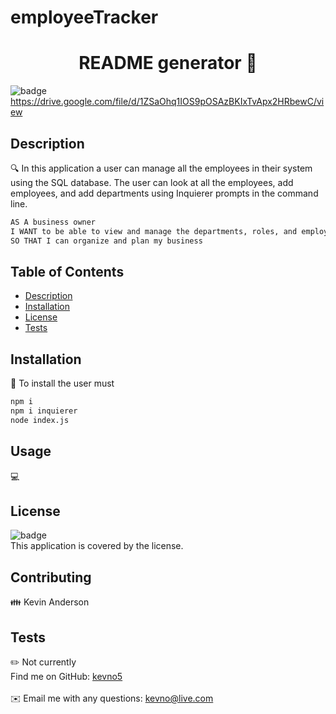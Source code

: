 # employeeTracker

<h1 align="center">README generator 👋</h1>

![badge](https://img.shields.io/badge/license--red)<br />
https://drive.google.com/file/d/1ZSaOhq1IOS9pOSAzBKIxTvApx2HRbewC/view
## Description
🔍 In this application a user can manage all the employees in their system using the SQL database. 
The user can look at all the employees, add employees, and add departments using Inquierer prompts in the command line.

```md
AS A business owner
I WANT to be able to view and manage the departments, roles, and employees in my company
SO THAT I can organize and plan my business
```
## Table of Contents
- [Description](#description)
- [Installation](#installation)
- [License](#license)
- [Tests](#tests)

## Installation
💾 To install the user must
```md
npm i
npm i inquierer
node index.js
```
## Usage
💻 
## License
![badge](https://img.shields.io/badge/license--red)
<br />
This application is covered by the  license. 
## Contributing
👪 Kevin Anderson
## Tests
✏️ Not currently
<br />
Find me on GitHub: [kevno5](https://github.com/kevno5)<br />
<br />
✉️ Email me with any questions: kevno@live.com<br /><br />

  
